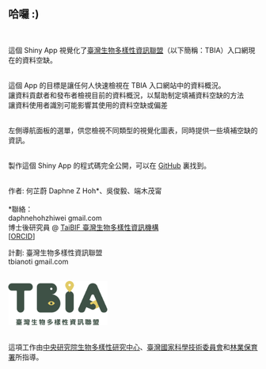 ## 哈囉  :)
<br>

這個 Shiny App 視覺化了[臺灣生物多樣性資訊聯盟](https://tbiadata.tw)（以下簡稱：TBIA）入口網現在的資料空缺。<br>
<br>

這個 App 的目標是讓任何人快速檢視在 TBIA 入口網站中的資料概況。<br>
<i class="fa-solid fa-magnifying-glass"></i> 讓資料貢獻者和發布者檢視目前的資料概況，以幫助制定填補資料空缺的方法<br>
<i class="fa-solid fa-magnifying-glass-chart"></i> 讓資料使用者識別可能影響其使用的資料空缺或偏差<br>
<br>

左側導航面板的選單，供您檢視不同類型的視覺化圖表，同時提供一些填補空缺的資訊。<br>
<br>

製作這個 Shiny App 的程式碼完全公開，可以在 [GitHub](https://github.com/daphnehoh/BiodiversityDataGapTW) 裏找到。<br>
<br>

作者: 何芷蔚 Daphne Z Hoh*、吳俊毅、端木茂甯<br>
<br>
*聯絡：<br>
<i class="fa fa-envelope"></i> daphnehohzhiwei <i class="fa fa-at"></i> gmail.com<br>
博士後研究員 @ [TaiBIF 臺灣生物多樣性資訊機構](https://portal.taibif.tw/)<br>
[[ORCID](https://orcid.org/0000-0002-7810-1034)]
<br>

計劃: 
臺灣生物多樣性資訊聯盟<br>
<i class="fa fa-envelope"></i> tbianoti <i class="fa fa-at"></i> gmail.com<br>

<br>
<img src="TBIA_logo_green.png" width="200">
<br>
<br>

這項工作由[中央研究院生物多樣性研究中心](https://www.biodiv.tw/)、[臺灣國家科學技術委員會](https://www.nstc.gov.tw/)和[林業保育署](https://www.forest.gov.tw/)所指導。